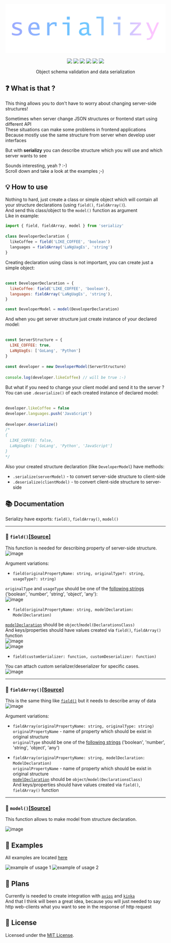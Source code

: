 <div align="center">

  [![serializy](./assets/logo.png)](https://www.npmjs.com/package/serializy) 

  [![](https://img.shields.io/badge/license-MIT-red.svg)](./LICENSE)
  [![](https://img.shields.io/npm/v/serializy.svg)](https://www.npmjs.com/package/serializy)
  [![](https://img.shields.io/travis/acacode/serializy.svg)](https://travis-ci.org/acacode/serializy)
  [![](https://img.shields.io/npm/dm/serializy.svg)](http://npm-stat.com/charts.html?package=serializy)
  [![](https://badgen.net/bundlephobia/min/serializy)](https://bundlephobia.com/result?p=serializy)
  [![](https://badgen.net/bundlephobia/minzip/serializy)](https://bundlephobia.com/result?p=serializy)

  <p>
    Object schema validation and data serialization
  </p>
</div>

## ❓ What is that ?

This thing allows you to don't have to worry about changing server-side structures!  
  
Sometimes when server change JSON structures or frontend start using different API  
These situations can make some problems in frontend applications  
Because mostly use the same structure from server when develop user interfaces  
  
But with **serializy** you can describe structure which you will use and which server wants to see  

Sounds interesting, yeah ? :-)  
Scroll down and take a look at the examples ;-)


## 💡 How to use

Nothing to hard, just create a class or simple object which will contain all your structure declarations (using `field()`, `fieldArray()`).  
And send this class/object to the `model()` function as argument  
Like in example:  

```js
import { field, fieldArray, model } from 'serializy'

class DeveloperDeclaration {
  likeCoffee = field('LIKE_COFFEE', 'boolean')
  languages = fieldArray('LaNgUagEs', 'string')
}
```
Creating declaration using class is not important, you can create just a simple object:  
```js

const DeveloperDeclaration = {
  likeCoffee: field('LIKE_COFFEE', 'boolean'),
  languages: fieldArray('LaNgUagEs', 'string'),
}

```
  
```js
const DeveloperModel = model(DeveloperDeclaration)
```

And when you get server structure just create instance of your declared model:  

```js

const ServerStructure = {
  LIKE_COFFEE: true,
  LaNgUagEs: ['GoLang', 'Python']
}

const developer = new DeveloperModel(ServerStructure)

console.log(developer.likeCoffee) // will be true :-)
```

But what if you need to change your client model and send it to the server ?  
You can use `.deserialize()` of each created instance of declared model:  

```js

developer.likeCoffee = false
developer.languages.push('JavaScript')

developer.deserialize()
/*
{
  LIKE_COFFEE: false,
  LaNgUagEs: ['GoLang', 'Python', 'JavaScript']
}
*/
```
Also your created structure declaration (like `DeveloperModel`) have methods:  
- `.serialize(serverModel)` - to convert server-side structure to client-side  
- `.deserialize(clientModel)` - to convert client-side structure to server-side  
  
## 📚 Documentation
Serializy have exports: `field()`, `fieldArray()`, `model()`  

<hr>

### 🔹 `field()`[[Source]](./src/field_declaration.ts#L33)  

This function is needed for describing property of server-side structure.  
![image](https://user-images.githubusercontent.com/16340911/60381983-1539e180-9a65-11e9-874e-7c67d4244b2e.png)  

Argument variations:  
- `field(originalPropertyName: string, originalType?: string, usageType?: string)`  

`originalType` and `usageType` should be one of the [following strings](./src/converter.ts#L17) ('boolean', 'number', 'string', 'object', 'any'):  
![image](https://user-images.githubusercontent.com/16340911/60689395-9d851000-9ec5-11e9-99bc-cb55b3ea6ea1.png)  


  
- `field(originalPropertyName: string, modelDeclaration: ModelDeclaration)`  

[`modelDeclaration`](./src/field_declaration.ts#L8) should be `object`/`model(DeclarationsClass)`  
And keys/properties should have values created via `field()`, `fieldArray()` function  
![image](https://user-images.githubusercontent.com/16340911/60382161-f9840a80-9a67-11e9-9ea8-a5e56762b13a.png)  
![image](https://user-images.githubusercontent.com/16340911/60382173-1f111400-9a68-11e9-8fb1-f1a2e7c11a6d.png)  



- `field(customSerializer: function, customDeserializer: function)`  

You can attach custom serializer/deserializer for specific cases.  
![image](https://user-images.githubusercontent.com/16340911/60382224-c4c48300-9a68-11e9-963c-606971be4564.png)  
<!-- Function `field()` needs you to describe some property of your model like  
```
class  -->

<hr>


### 🔹 `fieldArray()`[[Source]](./src/field_declaration.ts#L38)  

This is the same thing like [`field()`](#fieldsource) but it needs to describe array of data  
![image](https://user-images.githubusercontent.com/16340911/60383955-019c7400-9a81-11e9-8c49-270617f0f8be.png)

Argument variations:  

- `fieldArray(originalPropertyName: string, originalType: string)`  
`originalPropertyName` - name of property which should be exist in original structure  
`originalType` should be one of the [following strings](./src/converter.ts#L17) ('boolean', 'number', 'string', 'object', 'any')  


- `fieldArray(originalPropertyName: string, modelDeclaration: ModelDeclaration)`  
`originalPropertyName` - name of property which should be exist in original structure  
[`modelDeclaration`](./src/field_declaration.ts#L8) should be `object`/`model(DeclarationsClass)`  
And keys/properties should have values created via `field()`, `fieldArray()` function  

<hr>


### 🔹 `model()`[[Source]](./src/model_wrapper.ts#L47)  

This function allows to make model from structure declaration.  

![image](https://user-images.githubusercontent.com/16340911/60385059-d5d3bb00-9a8d-11e9-89f5-258d2364ab52.png)  


   
   
   
## 📄 Examples  

All examples are located [here](./example/index.ts)  

![example of usage 1](./assets/serializy_example.png)
![example of usage 2](./assets/serializy_example2.png)


## 📢 Plans 

Currently is needed to create integration with [`axios`](https://github.com/axios/axios) and [`kinka`](https://github.com/acacode/kinka)  
And that I think will been a great idea, because you will just needed to say http web-clients what you want to see in the response of http request  


## 📝 License

Licensed under the [MIT License](./LICENSE).

